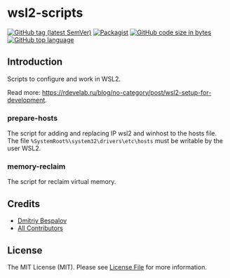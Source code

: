 # wsl2-scripts

[![GitHub tag (latest SemVer)][ico-github-tag-version]][link-github-tag-version]
[![Packagist][ico-license]][link-license]
[![GitHub code size in bytes][ico-github-size]][link-github]
[![GitHub top language][ico-github-top-language]][link-github]

## Introduction

Scripts to configure and work in WSL2.

Read more: https://rdevelab.ru/blog/no-category/post/wsl2-setup-for-development.

### prepare-hosts

The script for adding and replacing IP wsl2 and winhost to the hosts file.
The file `%SystemRoot%\system32\drivers\etc\hosts` must be writable by the user WSL2.

### memory-reclaim

The script for reclaim virtual memory.

## Credits

- [Dmitriy Bespalov][link-author]
- [All Contributors][link-contributors]

## License

The MIT License (MIT). Please see [License File][link-license] for more information.


[link-author]: https://github.com/superrosko
[link-contributors]: https://github.com/superrosko/wsl2-scripts/contributors
[link-github]: https://github.com/superrosko/wsl2-scripts
[link-github-tag-version]: https://github.com/superrosko/wsl2-scripts
[link-license]: LICENSE.md

[ico-github-size]: https://img.shields.io/github/languages/code-size/superrosko/wsl2-scripts.svg?style=flat
[ico-github-top-language]: https://img.shields.io/github/languages/top/superrosko/wsl2-scripts.svg?style=flat
[ico-github-tag-version]: https://img.shields.io/github/v/tag/superrosko/wsl2-scripts.svg?style=flat
[ico-license]: https://img.shields.io/github/license/superrosko/wsl2-scripts.svg?style=flat
